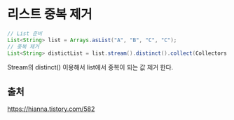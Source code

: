 # 리스트 중복 제거

```java
// List 준비        
List<String> list = Arrays.asList("A", "B", "C", "C");         
// 중복 제거        
List<String> distictList = list.stream().distinct().collect(Collectors.toList());          

```

Stream의 distinct() 이용해서 list에서 중복이 되는 값 제거 한다.

## 출처
https://hianna.tistory.com/582
